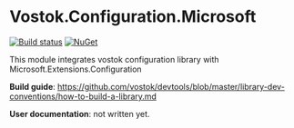 # Vostok.Configuration.Microsoft

[![Build status](https://ci.appveyor.com/api/projects/status/github/vostok/configuration.microsoft?svg=true&branch=master)](https://ci.appveyor.com/project/vostok/configuration.microsoft/branch/master)
[![NuGet](https://img.shields.io/nuget/v/Vostok.Configuration.Microsoft.svg)](https://www.nuget.org/packages/Vostok.Configuration.Microsoft)

This module integrates vostok configuration library with Microsoft.Extensions.Configuration


**Build guide**: https://github.com/vostok/devtools/blob/master/library-dev-conventions/how-to-build-a-library.md

**User documentation**: not written yet.